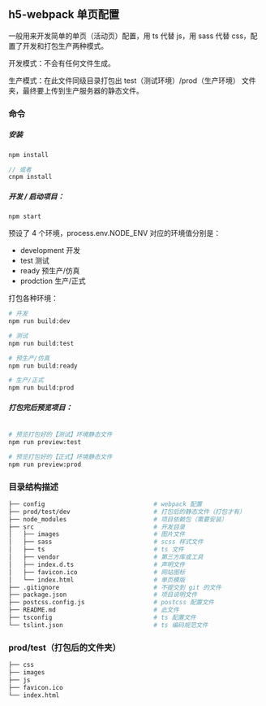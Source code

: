 ## h5-webpack 单页配置

一般用来开发简单的单页（活动页）配置，用 ts 代替 js，用 sass 代替 css，配置了开发和打包生产两种模式。

开发模式：不会有任何文件生成。

生产模式：在此文件同级目录打包出 test（测试环境）/prod（生产环境） 文件夹，最终要上传到生产服务器的静态文件。

### 命令

##### 安装

```javascript
npm install

// 或者
cnpm install
```

##### 开发 / 启动项目：

```javascript
npm start
```

预设了 4 个环境，process.env.NODE_ENV 对应的环境值分别是：

- development   开发
- test          测试
- ready         预生产/仿真
- prodction     生产/正式    

打包各种环境：

```bash
# 开发
npm run build:dev

# 测试
npm run build:test

# 预生产/仿真
npm run build:ready

# 生产/正式
npm run build:prod
```

##### 打包完后预览项目：

```bash

# 预览打包好的【测试】环境静态文件
npm run preview:test

# 预览打包好的【正式】环境静态文件
npm run preview:prod
```
 
### 目录结构描述

```bash
├── config                              # webpack 配置
├── prod/test/dev                       # 打包后的静态文件（打包才有）
├── node_modules                        # 项目依赖包（需要安装）
├── src                                 # 开发目录
│   ├── images                          # 图片文件
│   ├── sass                            # scss 样式文件
│   ├── ts                              # ts 文件
│   ├── vendor                          # 第三方库或工具
│   ├── index.d.ts                      # 声明文件
│   ├── favicon.ico                     # 网站图标
│   └── index.html                      # 单页模版
├── .gitignore                          # 不提交到 git 的文件
├── package.json                        # 项目说明文件
├── postcss.config.js                   # postcss 配置文件
├── README.md                           # 此文件
├── tsconfig                            # ts 配置文件
└── tslint.json                         # ts 编码规范文件
```

### prod/test（打包后的文件夹）

```bash
├── css                                 
├── images                              
├── js                                  
├── favicon.ico                         
└── index.html                          
```

